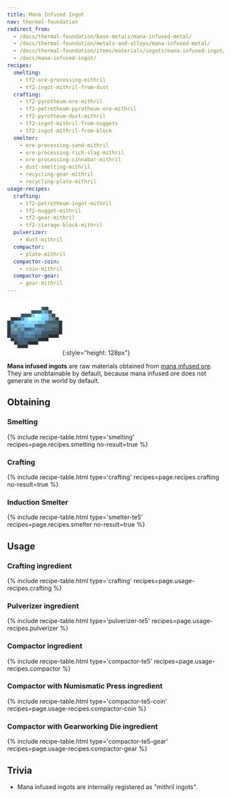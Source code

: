 ```yaml
---
title: Mana Infused Ingot
nav: thermal-foundation
redirect_from:
  - /docs/thermal-foundation/base-metals/mana-infused-metal/
  - /docs/thermal-foundation/metals-and-alloys/mana-infused-metal/
  - /docs/thermal-foundation/items/materials/ingots/mana-infused-ingot/
  - /docs/mana-infused-ingot/
recipes:
  smelting:
    - tf2-ore-processing-mithril
    - tf2-ingot-mithril-from-dust
  crafting:
    - tf2-pyrotheum-ore-mithril
    - tf2-petrotheum-pyrotheum-ore-mithril
    - tf2-pyrotheum-dust-mithril
    - tf2-ingot-mithril-from-nuggets
    - tf2-ingot-mithril-from-block
  smelter:
    - ore-processing-sand-mithril
    - ore-processing-rich-slag-mithril
    - ore-processing-cinnabar-mithril
    - dust-smelting-mithril
    - recycling-gear-mithril
    - recycling-plate-mithril
usage-recipes:
  crafting:
    - tf2-petrotheum-ingot-mithril
    - tf2-nugget-mithril
    - tf2-gear-mithril
    - tf2-storage-block-mithril
  pulverizer:
    - dust-mithril
  compactor:
    - plate-mithril
  compactor-coin:
    - coin-mithril
  compactor-gear:
    - gear-mithril
---
```


![Mana infused ingot](/assets/images/thermal-foundation/ingot-mithril.png){:style="height: 128px"}


**Mana infused ingots** are raw materials obtained from [mana infused
ore](/docs/thermal-foundation/mana-infused-ore/). They are unobtainable by default, because mana
infused ore does not generate in the world by default.


Obtaining
---------

### Smelting
{% include recipe-table.html type='smelting' recipes=page.recipes.smelting no-result=true %}

### Crafting
{% include recipe-table.html type='crafting' recipes=page.recipes.crafting no-result=true %}

### Induction Smelter
{% include recipe-table.html type='smelter-te5' recipes=page.recipes.smelter no-result=true %}


Usage
-----

### Crafting ingredient
{% include recipe-table.html type='crafting' recipes=page.usage-recipes.crafting %}

### Pulverizer ingredient
{% include recipe-table.html type='pulverizer-te5' recipes=page.usage-recipes.pulverizer %}

### Compactor ingredient
{% include recipe-table.html type='compactor-te5' recipes=page.usage-recipes.compactor %}

### Compactor with Numismatic Press ingredient
{% include recipe-table.html type='compactor-te5-coin' recipes=page.usage-recipes.compactor-coin %}

### Compactor with Gearworking Die ingredient
{% include recipe-table.html type='compactor-te5-gear' recipes=page.usage-recipes.compactor-gear %}


Trivia
------

* Mana infused ingots are internally registered as "mithril ingots".
